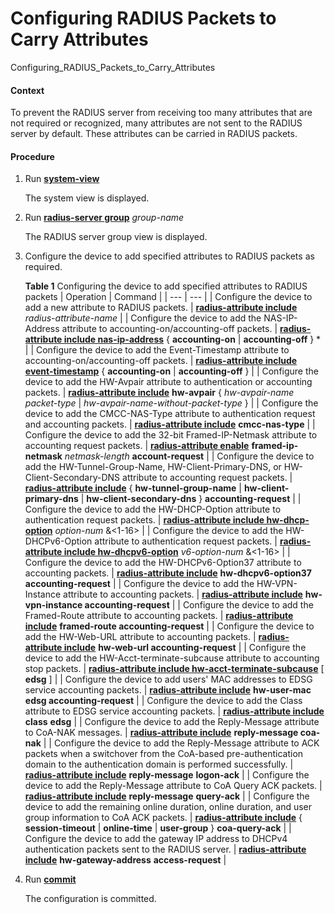 Configuring RADIUS Packets to Carry Attributes
==============================================

Configuring_RADIUS_Packets_to_Carry_Attributes

#### Context

To prevent the RADIUS server from receiving too many attributes that are not required or recognized, many attributes are not sent to the RADIUS server by default. These attributes can be carried in RADIUS packets.


#### Procedure

1. Run [**system-view**](cmdqueryname=system-view)
   
   
   
   The system view is displayed.
2. Run [**radius-server group**](cmdqueryname=radius-server+group) *group-name*
   
   
   
   The RADIUS server group view is displayed.
3. Configure the device to add specified attributes to RADIUS packets as required.
   
   
   
   **Table 1** Configuring the device to add specified attributes to RADIUS packets
   | Operation | Command |
   | --- | --- |
   | Configure the device to add a new attribute to RADIUS packets. | [**radius-attribute include**](cmdqueryname=radius-attribute+include) *radius-attribute-name* |
   | Configure the device to add the NAS-IP-Address attribute to accounting-on/accounting-off packets. | [**radius-attribute include nas-ip-address**](cmdqueryname=radius-attribute+include+nas-ip-address) { **accounting-on** | **accounting-off** } \* |
   | Configure the device to add the Event-Timestamp attribute to accounting-on/accounting-off packets. | [**radius-attribute include event-timestamp**](cmdqueryname=radius-attribute+include+event-timestamp) { **accounting-on** | **accounting-off** } |
   | Configure the device to add the HW-Avpair attribute to authentication or accounting packets. | [**radius-attribute include**](cmdqueryname=radius-attribute+include) **hw-avpair** { *hw-avpair-name* *packet-type* | *hw-avpair-name-without-packet-type* } |
   | Configure the device to add the CMCC-NAS-Type attribute to authentication request and accounting packets. | [**radius-attribute include**](cmdqueryname=radius-attribute+include) **cmcc-nas-type** |
   | Configure the device to add the 32-bit Framed-IP-Netmask attribute to accounting request packets. | [**radius-attribute enable**](cmdqueryname=radius-attribute+enable) **framed-ip-netmask** *netmask-length* **account-request** |
   | Configure the device to add the HW-Tunnel-Group-Name, HW-Client-Primary-DNS, or HW-Client-Secondary-DNS attribute to accounting request packets. | [**radius-attribute include**](cmdqueryname=radius-attribute+include) { **hw-tunnel-group-name** | **hw-client-primary-dns** | **hw-client-secondary-dns** } **accounting-request** |
   | Configure the device to add the HW-DHCP-Option attribute to authentication request packets. | [**radius-attribute include hw-dhcp-option**](cmdqueryname=radius-attribute+include+hw-dhcp-option) *option-num* &<1-16> |
   | Configure the device to add the HW-DHCPv6-Option attribute to authentication request packets. | [**radius-attribute include hw-dhcpv6-option**](cmdqueryname=radius-attribute+include+hw-dhcpv6-option) *v6-option-num* &<1-16> |
   | Configure the device to add the HW-DHCPv6-Option37 attribute to accounting packets. | [**radius-attribute include**](cmdqueryname=radius-attribute+include) **hw-dhcpv6-option37 accounting-request** |
   | Configure the device to add the HW-VPN-Instance attribute to accounting packets. | [**radius-attribute include**](cmdqueryname=radius-attribute+include) **hw-vpn-instance accounting-request** |
   | Configure the device to add the Framed-Route attribute to accounting packets. | [**radius-attribute include**](cmdqueryname=radius-attribute+include) **framed-route accounting-request** |
   | Configure the device to add the HW-Web-URL attribute to accounting packets. | [**radius-attribute include**](cmdqueryname=radius-attribute+include) **hw-web-url accounting-request** |
   | Configure the device to add the HW-Acct-terminate-subcause attribute to accounting stop packets. | [**radius-attribute include hw-acct-terminate-subcause**](cmdqueryname=radius-attribute+include+hw-acct-terminate-subcause) [ **edsg** ] |
   | Configure the device to add users' MAC addresses to EDSG service accounting packets. | [**radius-attribute include**](cmdqueryname=radius-attribute+include) **hw-user-mac edsg accounting-request** |
   | Configure the device to add the Class attribute to EDSG service accounting packets. | [**radius-attribute include**](cmdqueryname=radius-attribute+include) **class** **edsg** |
   | Configure the device to add the Reply-Message attribute to CoA-NAK messages. | [**radius-attribute include**](cmdqueryname=radius-attribute+include) **reply-message coa-nak** |
   | Configure the device to add the Reply-Message attribute to ACK packets when a switchover from the CoA-based pre-authentication domain to the authentication domain is performed successfully. | [**radius-attribute include**](cmdqueryname=radius-attribute+include) **reply-message** **logon-ack** |
   | Configure the device to add the Reply-Message attribute to CoA Query ACK packets. | [**radius-attribute include**](cmdqueryname=radius-attribute+include) **reply-message** **query-ack** |
   | Configure the device to add the remaining online duration, online duration, and user group information to CoA ACK packets. | [**radius-attribute include**](cmdqueryname=radius-attribute+include) { **session-timeout** | **online-time** | **user-group** } **coa-query-ack** |
   | Configure the device to add the gateway IP address to DHCPv4 authentication packets sent to the RADIUS server. | [**radius-attribute include**](cmdqueryname=radius-attribute+include) **hw-gateway-address** **access-request** |
4. Run [**commit**](cmdqueryname=commit)
   
   
   
   The configuration is committed.